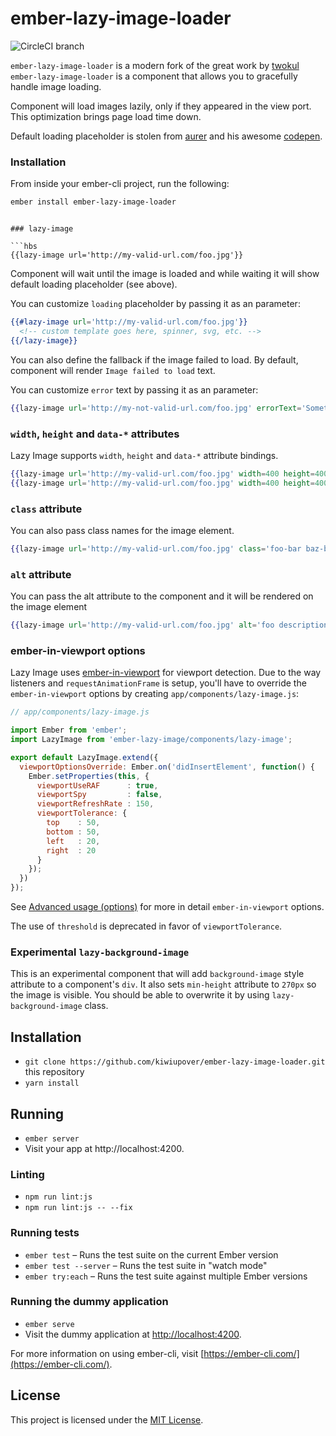 # ember-lazy-image-loader


![CircleCI branch](https://img.shields.io/circleci/project/github/kiwiupover/ember-lazy-image-loader/master.svg?style=for-the-badge)

`ember-lazy-image-loader` is a modern fork of the great work by [twokul](https://github.com/twokul/ember-lazy-image)
`ember-lazy-image-loader` is a component that allows you to gracefully handle image loading.

Component will load images lazily, only if they appeared in the view port.
This optimization brings page load time down.

Default loading placeholder is stolen from [aurer](https://github.com/aurer) and his awesome [codepen](http://codepen.io/aurer/pen/jEGbA).

### Installation

From inside your ember-cli project, run the following:

```bash
ember install ember-lazy-image-loader
```

```

### lazy-image

```hbs
{{lazy-image url='http://my-valid-url.com/foo.jpg'}}
```

Component will wait until the image is loaded and while waiting it will show default
loading placeholder (see above).

You can customize `loading` placeholder by passing it as an parameter:

```hbs
{{#lazy-image url='http://my-valid-url.com/foo.jpg'}}
  <!-- custom template goes here, spinner, svg, etc. -->
{{/lazy-image}}
```

You can also define the fallback if the image failed to load. By default, component will render
`Image failed to load` text.

You can customize `error` text by passing it as an parameter:

```hbs
{{lazy-image url='http://my-not-valid-url.com/foo.jpg' errorText='Something went wrong.'}}
```

### `width`, `height` and `data-*` attributes

Lazy Image supports `width`, `height` and `data-*` attribute bindings.

```hbs
{{lazy-image url='http://my-valid-url.com/foo.jpg' width=400 height=400 data-foo-bar="my-foo-bar"}}
{{lazy-image url='http://my-valid-url.com/foo.jpg' width=400 height=400 data-foo-bar=foo.bar.path}}
```

### `class` attribute

You can also pass class names for the image element.

```hbs
{{lazy-image url='http://my-valid-url.com/foo.jpg' class='foo-bar baz-bar'}}
```

### `alt` attribute

You can pass the alt attribute to the component and it will be rendered on the image element

```hbs
{{lazy-image url='http://my-valid-url.com/foo.jpg' alt='foo description'}}
```

### ember-in-viewport options

Lazy Image uses [ember-in-viewport](https://github.com/dockyard/ember-in-viewport/) for viewport detection. Due to the way listeners and `requestAnimationFrame` is setup, you'll have to override the `ember-in-viewport` options by creating `app/components/lazy-image.js`:

```js
// app/components/lazy-image.js

import Ember from 'ember';
import LazyImage from 'ember-lazy-image/components/lazy-image';

export default LazyImage.extend({
  viewportOptionsOverride: Ember.on('didInsertElement', function() {
    Ember.setProperties(this, {
      viewportUseRAF      : true,
      viewportSpy         : false,
      viewportRefreshRate : 150,
      viewportTolerance: {
        top    : 50,
        bottom : 50,
        left   : 20,
        right  : 20
      }
    });
  })
});
```

See [Advanced usage (options)](https://github.com/dockyard/ember-in-viewport/tree/1.0.0#advanced-usage-options) for more in detail `ember-in-viewport` options.

The use of `threshold` is deprecated in favor of `viewportTolerance`.

### Experimental `lazy-background-image`

This is an experimental component that will add `background-image` style attribute to a component's `div`. It also
sets `min-height` attribute to `270px` so the image is visible. You should be able to overwrite it by using `lazy-background-image` class.

## Installation

* `git clone https://github.com/kiwiupover/ember-lazy-image-loader.git` this repository
* `yarn install`

## Running

* `ember server`
* Visit your app at http://localhost:4200.

### Linting

* `npm run lint:js`
* `npm run lint:js -- --fix`

### Running tests

* `ember test` – Runs the test suite on the current Ember version
* `ember test --server` – Runs the test suite in "watch mode"
* `ember try:each` – Runs the test suite against multiple Ember versions

### Running the dummy application

* `ember serve`
* Visit the dummy application at [http://localhost:4200](http://localhost:4200).

For more information on using ember-cli, visit [https://ember-cli.com/](https://ember-cli.com/).

License
------------------------------------------------------------------------------

This project is licensed under the [MIT License](LICENSE.md).
